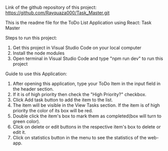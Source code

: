 Link of the github repository of this project:
https://github.com/Rayquaza000/Task_Master.git

This is the readme file for the ToDo List Application using React: Task Master

Steps to run this project:
1. Get this project in Visual Studio Code on your local computer
2. Install the node modules
3. Open terminal in Visual Studio Code and type "npm run dev" to run this project

Guide to use this Application:
1. After opening this application, type your ToDo Item in the input field in the header section.
2. If it is of high priority then check the "High Priority?" checkbox.
3. Click Add task button to add the item to the list.
4. The item will be visible in the View Tasks section. If the item is of high priority the color of its box will be red.
5. Double click the item's box to mark them as completed(box will turn to green color).
6. Click on delete or edit buttons in the respective item's box to delete or edit it.
7. Click on statistics button in the menu to see the statistics of the web-app.